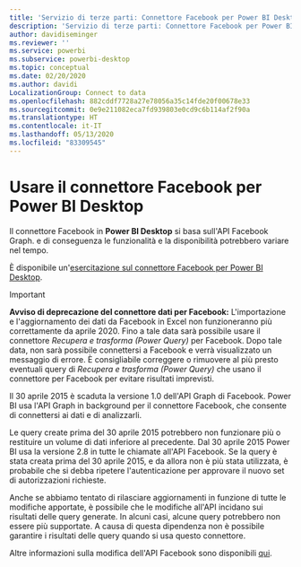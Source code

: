 ```yaml
---
title: 'Servizio di terze parti: Connettore Facebook per Power BI Desktop'
description: 'Servizio di terze parti: Connettore Facebook per Power BI Desktop'
author: davidiseminger
ms.reviewer: ''
ms.service: powerbi
ms.subservice: powerbi-desktop
ms.topic: conceptual
ms.date: 02/20/2020
ms.author: davidi
LocalizationGroup: Connect to data
ms.openlocfilehash: 882cddf7728a27e78056a35c14fde20f00678e33
ms.sourcegitcommit: 0e9e211082eca7fd939803e0cd9c6b114af2f90a
ms.translationtype: HT
ms.contentlocale: it-IT
ms.lasthandoff: 05/13/2020
ms.locfileid: "83309545"
---
```

# <a name="use-the-facebook-connector-for-power-bi-desktop"></a>Usare il connettore Facebook per Power BI Desktop
Il connettore Facebook in **Power BI Desktop** si basa sull'API Facebook Graph. e di conseguenza le funzionalità e la disponibilità potrebbero variare nel tempo.

È disponibile un'[esercitazione sul connettore Facebook per Power BI Desktop](desktop-tutorial-facebook-analytics.md).

> [!IMPORTANT]
> **Avviso di deprecazione del connettore dati per Facebook:** L'importazione e l'aggiornamento dei dati da Facebook in Excel non funzioneranno più correttamente da aprile 2020. Fino a tale data sarà possibile usare il connettore *Recupera e trasforma (Power Query)* per Facebook. Dopo tale data, non sarà possibile connettersi a Facebook e verrà visualizzato un messaggio di errore. È consigliabile correggere o rimuovere al più presto eventuali query di *Recupera e trasforma (Power Query)* che usano il connettore per Facebook per evitare risultati imprevisti.


Il 30 aprile 2015 è scaduta la versione 1.0 dell'API Graph di Facebook. Power BI usa l'API Graph in background per il connettore Facebook, che consente di connettersi ai dati e di analizzarli.

Le query create prima del 30 aprile 2015 potrebbero non funzionare più o restituire un volume di dati inferiore al precedente. Dal 30 aprile 2015 Power BI usa la versione 2.8 in tutte le chiamate all'API Facebook. Se la query è stata creata prima del 30 aprile 2015, e da allora non è più stata utilizzata, è probabile che si debba ripetere l'autenticazione per approvare il nuovo set di autorizzazioni richieste.

Anche se abbiamo tentato di rilasciare aggiornamenti in funzione di tutte le modifiche apportate, è possibile che le modifiche all'API incidano sui risultati delle query generate. In alcuni casi, alcune query potrebbero non essere più supportate. A causa di questa dipendenza non è possibile garantire i risultati delle query quando si usa questo connettore.

Altre informazioni sulla modifica dell'API Facebook sono disponibili [qui](https://developers.facebook.com/docs/apps/changelog#v2_0).

